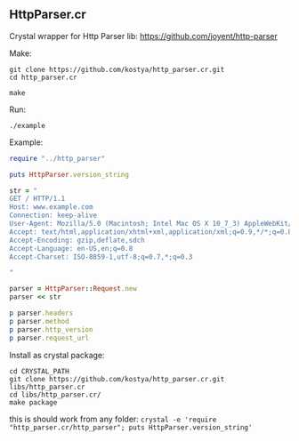 HttpParser.cr
-------------

Crystal wrapper for Http Parser lib: https://github.com/joyent/http-parser

Make:

```
git clone https://github.com/kostya/http_parser.cr.git
cd http_parser.cr

make
```

Run:
```
./example
```


Example:
```ruby
require "../http_parser"

puts HttpParser.version_string

str = "
GET / HTTP/1.1
Host: www.example.com
Connection: keep-alive
User-Agent: Mozilla/5.0 (Macintosh; Intel Mac OS X 10_7_3) AppleWebKit/535.11 (KHTML, like Gecko) Chrome/17.0.963.78 S
Accept: text/html,application/xhtml+xml,application/xml;q=0.9,*/*;q=0.8
Accept-Encoding: gzip,deflate,sdch
Accept-Language: en-US,en;q=0.8
Accept-Charset: ISO-8859-1,utf-8;q=0.7,*;q=0.3

"

parser = HttpParser::Request.new
parser << str

p parser.headers
p parser.method
p parser.http_version
p parser.request_url
```


Install as crystal package:
```
cd CRYSTAL_PATH
git clone https://github.com/kostya/http_parser.cr.git libs/http_parser.cr
cd libs/http_parser.cr/
make package
```

this is should work from any folder:
`crystal -e 'require "http_parser.cr/http_parser"; puts HttpParser.version_string'`
